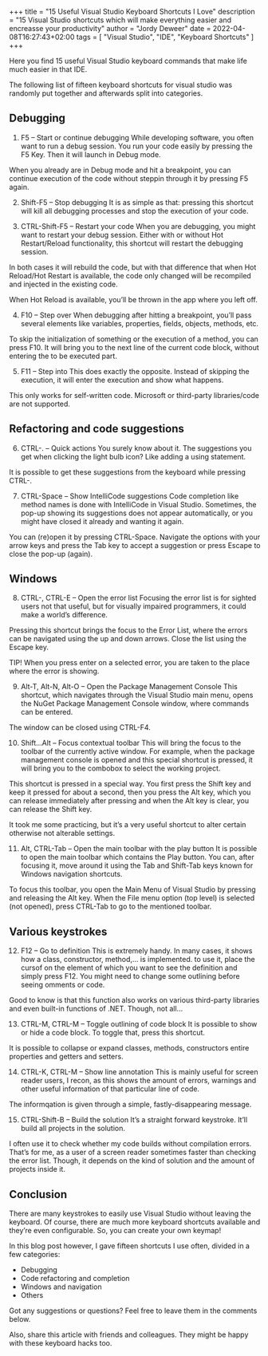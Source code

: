 +++
title = "15 Useful Visual Studio Keyboard Shortcuts I Love"
description = "15 Visual Studio shortcuts which will make everything easier and encreasse your productivity"
author = "Jordy Deweer"
date = 2022-04-08T16:27:43+02:00
tags = [
    "Visual Studio",
    "IDE",
    "Keyboard Shortcuts"
]
+++

Here you find 15 useful Visual Studio keyboard commands that make life much easier in that IDE.


The following list of fifteen keyboard shortcuts for visual studio was randomly put together and afterwards split into categories.

## Debugging
1. F5 – Start or continue debugging
While developing software, you often want to run a debug session. You run your code easily by pressing the F5 Key. Then it will launch in Debug mode.

When you already are in Debug mode and hit a breakpoint, you can continue execution of the code without steppin through it by pressing F5 again.

2. Shift-F5 – Stop debugging
It is as simple as that: pressing this shortcut will kill all debugging processes and stop the execution of your code.

3. CTRL-Shift-F5 – Restart your code
When you are debugging, you might want to restart your debug session. Either with or without Hot Restart/Reload functionality, this shortcut will restart the debugging session.

In both cases it will rebuild the code, but with that difference that when Hot Reload/Hot Restart is available, the code only changed will be recompiled and injected in the existing code.

When Hot Reload is available, you’ll be thrown in the app where you left off.

 

4. F10 – Step over
When debugging after hitting a breakpoint, you’ll pass several elements like variables, properties, fields, objects, methods, etc.

To skip the initialization of something or the execution of a method, you can press F10. It will bring you to the next line of the current code block, without entering the to be executed part.

5. F11 – Step into
This does exactly the opposite. Instead of skipping the execution, it will enter the execution and show what happens.

This only works for self-written code. Microsoft or third-party libraries/code are not supported.

## Refactoring and code suggestions
6. CTRL-. – Quick actions
You surely know about it. The suggestions you get when clicking the light bulb icon? Like adding a using statement.

It is possible to get these suggestions from the keyboard while pressing CTRL-.

7. CTRL-Space – Show IntelliCode suggestions
Code completion like method names is done with IntelliCode in Visual Studio. Sometimes, the pop-up showing its suggestions does not appear automatically, or you might have closed it already and wanting it again.

You can (re)open it by pressing CTRL-Space. Navigate the options with your arrow keys and press the Tab key to accept a suggestion or press Escape to close the pop-up (again).

## Windows
8. CTRL-\, CTRL-E – Open the error list
Focusing the error list is for sighted users not that useful, but for visually impaired programmers, it could make a world’s difference.

Pressing this shortcut brings the focus to the Error List, where the errors can be navigated using the up and down arrows. Close the list using the Escape key.

TIP! When you press enter on a selected error, you are taken to the place where the error is showing.

9. Alt-T, Alt-N, Alt-O – Open the Package Management Console
This shortcut, which navigates through the Visual Studio main menu, opens the NuGet Package Management Console window, where commands can be entered.

The window can be closed using CTRL-F4.

10. Shift…Alt – Focus contextual toolbar
This will bring the focus to the toolbar of the currently active window. For example, when the package management console is opened and this special shortcut is pressed, it will bring you to the combobox to select the working project.

This shortcut is pressed in a special way. You first press the Shift key and keep it pressed for about a second, then you press the Alt key, which you can release immediately after pressing and when the Alt key is clear, you can release the Shift key.

It took me some practicing, but it’s a very useful shortcut to alter certain otherwise not alterable settings.

11. Alt, CTRL-Tab – Open the main toolbar with the play button
It is possible to open the main toolbar which contains the Play button. You can, after focusing it, move around it using the Tab and Shift-Tab keys known for Windows navigation shortcuts.

To focus this toolbar, you open the Main Menu of Visual Studio by pressing and releasing the Alt key. When the File menu option (top level) is selected (not opened), press CTRL-Tab to go to the mentioned toolbar.

## Various keystrokes
12. F12 – Go to definition
This is extremely handy. In many cases, it shows how a class, constructor, method,… is implemented. to use it, place the cursof on the element of which you want to see the definition and simply press F12. You might need to change some outlining before seeing omments or code.

Good to know is that this function also works on various third-party libraries and even built-in functions of .NET. Though, not all…

13. CTRL-M, CTRL-M – Toggle outlining of code block
It is possible to show or hide a code block. To toggle that, press this shortcut.

It is possible to collapse or expand classes, methods, constructors entire properties and getters and setters.

14. CTRL-K, CTRL-M – Show line annotation
This is mainly useful for screen reader users, I recon, as this shows the amount of errors, warnings and other useful information of that particular line of code.

The informqation is given through a simple, fastly-disappearing message.

15. CTRL-Shift-B – Build the solution
It’s a straight forward keystroke. It’ll build all projects in the solution.

I often use it to check whether my code builds without compilation errors. That’s for me, as a user of a screen reader sometimes faster than checking the error list. Though, it depends on the kind of solution and the amount of projects inside it.

## Conclusion
There are many keystrokes to easily use Visual Studio without leaving the keyboard. Of course, there are much more keyboard shortcuts available and they’re even configurable. So, you can create your own keymap!

In this blog post however, I gave fifteen shortcuts I use often, divided in a few categories:

* Debugging
* Code refactoring and completion
* Windows and navigation
* Others

Got any suggestions or questions? Feel free to leave them in the comments below.

Also, share this article with friends and colleagues. They might be happy with these keyboard hacks too.